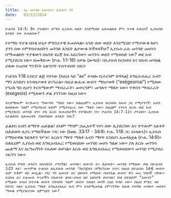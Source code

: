 ```yaml
---
title:  እኔ መንገድ እውነትና ሕይወት ነኝ
date:   03/12/2024
---
```




`ዮሐንስ 14:5፣ 6ን ያንብቡ። ቶማስ ኢየሱስ ወዴት እንደሚሄድ አስመልክቶ ምን ጥያቄ አቀረበ? ኢየሱስስ እንዴት ነው የመለሰው?`

የቶማስ ጥያቄ በበቂ ሁኔታ ምክንያታዊ ይመስላል። አንድ ሰው ወዴት እንደሚሄድ የማታውቁ ከሆነ ያንን ሰው የምትከተሉበትን መንገድ እንዴት ልታውቁ ትችላላችሁ? ኢየሱስ ራሱ መንገድ መሆኑን በማመልከት ጥያቄውን በአንድ ደረጃ ከፍ አደረገው። መንገዱ ወዴት የሚወስድ ነው? ወደ አብ የሚያደርስ ነው። በመቅድሙ (ዮሐ. 1፡1-18) በቃሉ (ሎጎስ)፣ በኢየሱስ ክርስቶስ እና በአብ መካከል ያለው የጠበቀ ግንኙነት አጽንዖት ተሰጥቶበት ነበር።

ዮሐንስ 1፡18 አንድያ ልጅ የሆነው (እዚህ ላይ “ልዩ” ተብሎ ቢተረጎም ይሻላል) እግዚአብሔር አብን ማን እንደሆነ እንዳስታወቀ ይናገራል። በዚህ ጽሑፍ ውስጥ ማስታወቅ (“exēgeomai”) የሚለው የግሪክ ግስ ሲሆን ትርጓሜውም ማብራራት፣ መተርጎም፣ መግለጥ ማለት ነው። ጥቅስን ማብራራት (exegesis) የሚለውን ቃል ያገኘነው ከዚህ ነው።

`ትርጓሜውም ትርጉሙን ማውጣት ማለት ነው። ስለዚህም፣ ኢየሱስ ክርስቶስ ከአብ ጋር የሚያገናኝ፣ አብን ለወደቀው ዓለም የሚያስረዳ ወይም የሚያብራራ ነው ማለት ነው። ከዚህም የተነሳ እርሱ ወደ አብ የሚያደርስ መንገድ ሆነ። ያለ እርሱ በመረዳታችን የተገደብን ነን። ዮሐንስ 14:7-11ን ያንብቡ። ኢየሱስ የፊልጶስን አለመረዳት ያስወገደው እንዴት ነበር?`

ፊልጶስ አብን ለማየት ጠይቋል፤ ይህም ማንም ኃጢአተኛ የሆነ ሰው ሊያደርገው እና ቀጥሎም አይቶት በሕይወት ሊኖር የማይችለው ነገር ነው (ከዘጸ. 33፡17 - 34፡9፣ ዮሐ. 1፡18 ጋር አነጻጽሩ)። ኢየሱስ የማስተዋል ጉድለትን ገሥጾ፣ እርሱን ማየት ማለት አብን ማየት እንደሆነ አመላክቷል (ዮሐ. 14፡9)። ስለዚህም ኢየሱስ ወደ እግዚአብሔር የሚወስደው መንገድ መሆኑ ግልጽ ነው። ያለ እርሱ መንገዱ ጨለማ እና እርግጠኝነት የሌለው ይሆናል። እርሱ ወደ እግዚአብሔር የሚወስደውን መንገድ የሚያበራ ብርሃን ነው።

`ኢየሱስ ሦስት ቃላትን በአንድነት ያገናኛል፤ መንገድ፣ እውነት እና ሕይወት። መንገድ የሚለው ቃል በዮሐንስ 1፡23 ላይ፣ መጥምቁ ዮሐንስ ለኢየሱስ መንገድ ማዘጋጀቱን በሚናገረው ቦታና በዚህ በዮሐንስ 14፡6 ውስጥ ብቻ ጥቅም ላይ ውሏል። ነገር ግን እውነት እና ህይወት የሚሉት በወንጌል ውስጥ ዋና መሪ ሃሳቦች ናቸው። የረቡዕ እና የሐሙስ ጥናታችን የእውነት ፅንሰ-ሀሳብ ላይ አፅንዖት ይሰጣሉ፤ ይህ በተለይም “እውነት” የሚለው ሀሳብ በጥያቄ ውስጥ በገባበት ዓለም ውስጥ ስላለን ወሳኝ ርዕሰ ጉዳይ ነው። በዚህ ምድር ላይ ስንኖር ሳለን ኢየሱስ ማለት እግዚአብሔር አብ ምን እንደሚመስል የምናገኘው ከሁሉ የተሻለ መገለጥ መሆኑን ማወቁ የሚያጽናናው ለምንድን ነው?`